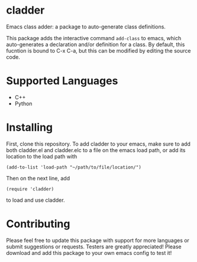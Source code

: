 # cladder
Emacs class adder: a package to auto-generate class definitions.

This package adds the interactive command `add-class` to emacs, which auto-generates a declaration and/or definition for a class. By default, this fucntion is bound to C-x C-a, but this can be modified by editing the source code. 

# Supported Languages
- C++
- Python

# Installing
 First, clone this repository.
 To add cladder to your emacs, make sure to add both cladder.el and cladder.elc to a file on the emacs load path, or add its location to the load path with 
 
 `(add-to-list 'load-path "~/path/to/file/location/")`

Then on the next line, add

`(require 'cladder)` 

to load and use cladder.

# Contributing
Please feel free to update this package with support for more languages or submit suggestions or requests. 
Testers are greatly appreciated! Please download and add this package to your own emacs config to test it!
